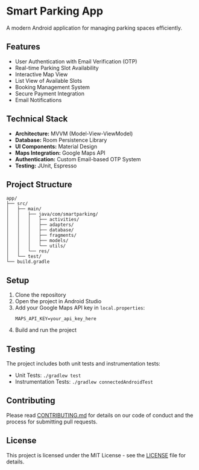 # Smart Parking App

A modern Android application for managing parking spaces efficiently.

## Features

- User Authentication with Email Verification (OTP)
- Real-time Parking Slot Availability
- Interactive Map View
- List View of Available Slots
- Booking Management System
- Secure Payment Integration
- Email Notifications

## Technical Stack

- **Architecture:** MVVM (Model-View-ViewModel)
- **Database:** Room Persistence Library
- **UI Components:** Material Design
- **Maps Integration:** Google Maps API
- **Authentication:** Custom Email-based OTP System
- **Testing:** JUnit, Espresso

## Project Structure

```
app/
├── src/
│   ├── main/
│   │   ├── java/com/smartparking/
│   │   │   ├── activities/
│   │   │   ├── adapters/
│   │   │   ├── database/
│   │   │   ├── fragments/
│   │   │   ├── models/
│   │   │   └── utils/
│   │   └── res/
│   └── test/
└── build.gradle
```

## Setup

1. Clone the repository
2. Open the project in Android Studio
3. Add your Google Maps API key in `local.properties`:
   ```
   MAPS_API_KEY=your_api_key_here
   ```
4. Build and run the project

## Testing

The project includes both unit tests and instrumentation tests:

- Unit Tests: `./gradlew test`
- Instrumentation Tests: `./gradlew connectedAndroidTest`

## Contributing

Please read [CONTRIBUTING.md](CONTRIBUTING.md) for details on our code of conduct and the process for submitting pull requests.

## License

This project is licensed under the MIT License - see the [LICENSE](LICENSE) file for details.
